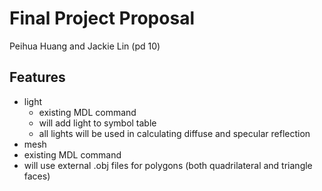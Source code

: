 # Final Project Proposal
Peihua Huang and Jackie Lin (pd 10)

## Features 
- light
  - existing MDL command
  - will add light to symbol table
  - all lights will be used in calculating diffuse and specular reflection
 - mesh
  - existing MDL command
  - will use external .obj files for polygons (both quadrilateral and triangle faces)
  
  
